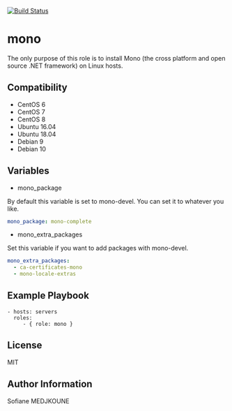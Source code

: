 [![Build Status](https://travis-ci.org/Nani-o/ansible-role-mono.svg?branch=master)](https://travis-ci.org/Nani-o/ansible-role-mono)

mono
====

The only purpose of this role is to install Mono (the cross platform and open source .NET framework) on Linux hosts.

Compatibility
-------------

  - CentOS 6
  - CentOS 7
  - CentOS 8
  - Ubuntu 16.04
  - Ubuntu 18.04
  - Debian 9
  - Debian 10

Variables
---------

- mono_package

By default this variable is set to mono-devel. You can set it to whatever you like.

```YAML
mono_package: mono-complete
```

- mono_extra_packages

Set this variable if you want to add packages with mono-devel.

```YAML
mono_extra_packages:
  - ca-certificates-mono
  - mono-locale-extras
```

Example Playbook
----------------

    - hosts: servers
      roles:
         - { role: mono }

License
-------

MIT

Author Information
------------------

Sofiane MEDJKOUNE
